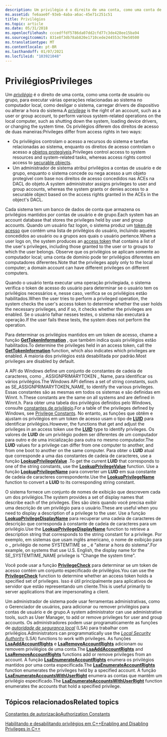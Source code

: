 ```yaml
---
description: Um privilégio é o direito de uma conta, como uma conta de usuário ou grupo, para executar várias operações relacionadas ao sistema no computador local, como desligar o sistema, carregar drivers de dispositivo ou alterar a hora do sistema.
ms.assetid: fe6aae0f-93eb-4aba-a6ac-45e71c251c51
title: Privilégios
ms.topic: article
ms.date: 05/31/2018
ms.openlocfilehash: cccedffdf5786da07dd2cfd77c3de428ee15ba94
ms.sourcegitcommit: 831e8f3db78ab820e1710cede244553c70e50500
ms.translationtype: MT
ms.contentlocale: pt-BR
ms.lasthandoff: 01/07/2021
ms.locfileid: "103921048"
---
```

# <a name="privileges"></a><span data-ttu-id="d9d52-103">Privilégios</span><span class="sxs-lookup"><span data-stu-id="d9d52-103">Privileges</span></span>

<span data-ttu-id="d9d52-104">Um [*privilégio*](/windows/desktop/SecGloss/p-gly) é o direito de uma conta, como uma conta de usuário ou grupo, para executar várias operações relacionadas ao sistema no computador local, como desligar o sistema, carregar drivers de dispositivo ou alterar a hora do sistema.</span><span class="sxs-lookup"><span data-stu-id="d9d52-104">A [*privilege*](/windows/desktop/SecGloss/p-gly) is the right of an account, such as a user or group account, to perform various system-related operations on the local computer, such as shutting down the system, loading device drivers, or changing the system time.</span></span> <span data-ttu-id="d9d52-105">Os privilégios diferem dos direitos de acesso de duas maneiras:</span><span class="sxs-lookup"><span data-stu-id="d9d52-105">Privileges differ from access rights in two ways:</span></span>

-   <span data-ttu-id="d9d52-106">Os privilégios controlam o acesso a recursos do sistema e tarefas relacionadas ao sistema, enquanto os direitos de acesso controlam o acesso a [objetos protegíveis](securable-objects.md).</span><span class="sxs-lookup"><span data-stu-id="d9d52-106">Privileges control access to system resources and system-related tasks, whereas access rights control access to [securable objects](securable-objects.md).</span></span>
-   <span data-ttu-id="d9d52-107">Um administrador de sistema atribui privilégios a contas de usuário e de grupo, enquanto o sistema concede ou nega acesso a um objeto protegível com base nos direitos de acesso concedidos nas ACEs na DACL do objeto.</span><span class="sxs-lookup"><span data-stu-id="d9d52-107">A system administrator assigns privileges to user and group accounts, whereas the system grants or denies access to a securable object based on the access rights granted in the ACEs in the object's DACL.</span></span>

<span data-ttu-id="d9d52-108">Cada sistema tem um banco de dados de conta que armazena os privilégios mantidos por contas de usuário e de grupo.</span><span class="sxs-lookup"><span data-stu-id="d9d52-108">Each system has an account database that stores the privileges held by user and group accounts.</span></span> <span data-ttu-id="d9d52-109">Quando um usuário faz logon, o sistema produz um [token de acesso](access-tokens.md) que contém uma lista de privilégios do usuário, incluindo aqueles concedidos ao usuário ou a grupos aos quais o usuário pertence.</span><span class="sxs-lookup"><span data-stu-id="d9d52-109">When a user logs on, the system produces an [access token](access-tokens.md) that contains a list of the user's privileges, including those granted to the user or to groups to which the user belongs.</span></span> <span data-ttu-id="d9d52-110">Observe que os privilégios se aplicam somente ao computador local; uma conta de domínio pode ter privilégios diferentes em computadores diferentes.</span><span class="sxs-lookup"><span data-stu-id="d9d52-110">Note that the privileges apply only to the local computer; a domain account can have different privileges on different computers.</span></span>

<span data-ttu-id="d9d52-111">Quando o usuário tenta executar uma operação privilegiada, o sistema verifica o token de acesso do usuário para determinar se o usuário tem os privilégios necessários e, nesse caso, verifica se os privilégios estão habilitados.</span><span class="sxs-lookup"><span data-stu-id="d9d52-111">When the user tries to perform a privileged operation, the system checks the user's access token to determine whether the user holds the necessary privileges, and if so, it checks whether the privileges are enabled.</span></span> <span data-ttu-id="d9d52-112">Se o usuário falhar nesses testes, o sistema não executará a operação.</span><span class="sxs-lookup"><span data-stu-id="d9d52-112">If the user fails these tests, the system does not perform the operation.</span></span>

<span data-ttu-id="d9d52-113">Para determinar os privilégios mantidos em um token de acesso, chame a função [**GetTokenInformation**](/windows/win32/api/securitybaseapi/nf-securitybaseapi-gettokeninformation) , que também indica quais privilégios estão habilitados.</span><span class="sxs-lookup"><span data-stu-id="d9d52-113">To determine the privileges held in an access token, call the [**GetTokenInformation**](/windows/win32/api/securitybaseapi/nf-securitybaseapi-gettokeninformation) function, which also indicates which privileges are enabled.</span></span> <span data-ttu-id="d9d52-114">A maioria dos privilégios está desabilitada por padrão.</span><span class="sxs-lookup"><span data-stu-id="d9d52-114">Most privileges are disabled by default.</span></span>

<span data-ttu-id="d9d52-115">A API do Windows define um conjunto de constantes de cadeia de caracteres, como \_ ASSIGNPRIMARYTOKEN \_ Name, para identificar os vários privilégios.</span><span class="sxs-lookup"><span data-stu-id="d9d52-115">The Windows API defines a set of string constants, such as SE\_ASSIGNPRIMARYTOKEN\_NAME, to identify the various privileges.</span></span> <span data-ttu-id="d9d52-116">Essas constantes são as mesmas em todos os sistemas e são definidas em Winnt. h.</span><span class="sxs-lookup"><span data-stu-id="d9d52-116">These constants are the same on all systems and are defined in Winnt.h.</span></span> <span data-ttu-id="d9d52-117">Para obter uma tabela dos privilégios definidos pelo Windows, consulte [constantes de privilégio](authorization-constants.md).</span><span class="sxs-lookup"><span data-stu-id="d9d52-117">For a table of the privileges defined by Windows, see [Privilege Constants](authorization-constants.md).</span></span> <span data-ttu-id="d9d52-118">No entanto, as funções que obtêm e ajustam os privilégios em um token de acesso usam o tipo de [**LUID**](/windows/desktop/api/Winnt/ns-winnt-luid) para identificar privilégios.</span><span class="sxs-lookup"><span data-stu-id="d9d52-118">However, the functions that get and adjust the privileges in an access token use the [**LUID**](/windows/desktop/api/Winnt/ns-winnt-luid) type to identify privileges.</span></span> <span data-ttu-id="d9d52-119">Os valores de **LUID** de um privilégio podem ser diferentes de um computador para outro e de uma inicialização para outra no mesmo computador.</span><span class="sxs-lookup"><span data-stu-id="d9d52-119">The **LUID** values for a privilege can differ from one computer to another, and from one boot to another on the same computer.</span></span> <span data-ttu-id="d9d52-120">Para obter o **LUID** atual que corresponde a uma das constantes de cadeia de caracteres, use a função [**LookupPrivilegeValue**](/windows/desktop/api/Winbase/nf-winbase-lookupprivilegevaluea) .</span><span class="sxs-lookup"><span data-stu-id="d9d52-120">To get the current **LUID** that corresponds to one of the string constants, use the [**LookupPrivilegeValue**](/windows/desktop/api/Winbase/nf-winbase-lookupprivilegevaluea) function.</span></span> <span data-ttu-id="d9d52-121">Use a função [**LookupPrivilegeName**](/windows/desktop/api/Winbase/nf-winbase-lookupprivilegenamea) para converter um **LUID** em sua constante de cadeia de caracteres correspondente.</span><span class="sxs-lookup"><span data-stu-id="d9d52-121">Use the [**LookupPrivilegeName**](/windows/desktop/api/Winbase/nf-winbase-lookupprivilegenamea) function to convert a **LUID** to its corresponding string constant.</span></span>

<span data-ttu-id="d9d52-122">O sistema fornece um conjunto de nomes de exibição que descrevem cada um dos privilégios.</span><span class="sxs-lookup"><span data-stu-id="d9d52-122">The system provides a set of display names that describe each of the privileges.</span></span> <span data-ttu-id="d9d52-123">Eles são úteis quando você precisa exibir uma descrição de um privilégio para o usuário.</span><span class="sxs-lookup"><span data-stu-id="d9d52-123">These are useful when you need to display a description of a privilege to the user.</span></span> <span data-ttu-id="d9d52-124">Use a função [**LookupPrivilegeDisplayName**](/windows/desktop/api/Winbase/nf-winbase-lookupprivilegedisplaynamea) para recuperar uma cadeia de caracteres de descrição que corresponda à constante de cadeia de caracteres para um privilégio.</span><span class="sxs-lookup"><span data-stu-id="d9d52-124">Use the [**LookupPrivilegeDisplayName**](/windows/desktop/api/Winbase/nf-winbase-lookupprivilegedisplaynamea) function to retrieve a description string that corresponds to the string constant for a privilege.</span></span> <span data-ttu-id="d9d52-125">Por exemplo, em sistemas que usam inglês americano, o nome de exibição para o \_ privilégio de nome SYSTEMTIME se \_ é "alterar a hora do sistema".</span><span class="sxs-lookup"><span data-stu-id="d9d52-125">For example, on systems that use U.S. English, the display name for the SE\_SYSTEMTIME\_NAME privilege is "Change the system time".</span></span>

<span data-ttu-id="d9d52-126">Você pode usar a função [**PrivilegeCheck**](/windows/win32/api/securitybaseapi/nf-securitybaseapi-privilegecheck) para determinar se um token de acesso contém um conjunto especificado de privilégios.</span><span class="sxs-lookup"><span data-stu-id="d9d52-126">You can use the [**PrivilegeCheck**](/windows/win32/api/securitybaseapi/nf-securitybaseapi-privilegecheck) function to determine whether an access token holds a specified set of privileges.</span></span> <span data-ttu-id="d9d52-127">Isso é útil principalmente para aplicativos de servidor que estão representando um cliente.</span><span class="sxs-lookup"><span data-stu-id="d9d52-127">This is useful primarily to server applications that are impersonating a client.</span></span>

<span data-ttu-id="d9d52-128">Um administrador de sistema pode usar ferramentas administrativas, como o Gerenciador de usuários, para adicionar ou remover privilégios para contas de usuário e de grupo.</span><span class="sxs-lookup"><span data-stu-id="d9d52-128">A system administrator can use administrative tools, such as User Manager, to add or remove privileges for user and group accounts.</span></span> <span data-ttu-id="d9d52-129">Os administradores podem usar programaticamente as funções de [*autoridade de segurança local*](/windows/desktop/SecGloss/l-gly) (LSA) para trabalhar com privilégios.</span><span class="sxs-lookup"><span data-stu-id="d9d52-129">Administrators can programmatically use the [*Local Security Authority*](/windows/desktop/SecGloss/l-gly) (LSA) functions to work with privileges.</span></span> <span data-ttu-id="d9d52-130">As funções [**LsaAddAccountRights**](/windows/desktop/api/ntsecapi/nf-ntsecapi-lsaaddaccountrights) e [**LsaRemoveAccountRights**](/windows/desktop/api/ntsecapi/nf-ntsecapi-lsaremoveaccountrights) adicionam ou removem privilégios de uma conta.</span><span class="sxs-lookup"><span data-stu-id="d9d52-130">The [**LsaAddAccountRights**](/windows/desktop/api/ntsecapi/nf-ntsecapi-lsaaddaccountrights) and [**LsaRemoveAccountRights**](/windows/desktop/api/ntsecapi/nf-ntsecapi-lsaremoveaccountrights) functions add or remove privileges from an account.</span></span> <span data-ttu-id="d9d52-131">A função [**LsaEnumerateAccountRights**](/windows/desktop/api/ntsecapi/nf-ntsecapi-lsaenumerateaccountrights) enumera os privilégios mantidos por uma conta especificada.</span><span class="sxs-lookup"><span data-stu-id="d9d52-131">The [**LsaEnumerateAccountRights**](/windows/desktop/api/ntsecapi/nf-ntsecapi-lsaenumerateaccountrights) function enumerates the privileges held by a specified account.</span></span> <span data-ttu-id="d9d52-132">A função [**LsaEnumerateAccountsWithUserRight**](/windows/desktop/api/ntsecapi/nf-ntsecapi-lsaenumerateaccountswithuserright) enumera as contas que mantêm um privilégio especificado.</span><span class="sxs-lookup"><span data-stu-id="d9d52-132">The [**LsaEnumerateAccountsWithUserRight**](/windows/desktop/api/ntsecapi/nf-ntsecapi-lsaenumerateaccountswithuserright) function enumerates the accounts that hold a specified privilege.</span></span>

## <a name="related-topics"></a><span data-ttu-id="d9d52-133">Tópicos relacionados</span><span class="sxs-lookup"><span data-stu-id="d9d52-133">Related topics</span></span>

<dl> <dt>

[<span data-ttu-id="d9d52-134">Constantes de autorização</span><span class="sxs-lookup"><span data-stu-id="d9d52-134">Authorization Constants</span></span>](authorization-constants.md)
</dt> <dt>

[<span data-ttu-id="d9d52-135">Habilitando e desabilitando privilégios em C++</span><span class="sxs-lookup"><span data-stu-id="d9d52-135">Enabling and Disabling Privileges in C++</span></span>](enabling-and-disabling-privileges-in-c--.md)
</dt> </dl>

 

 
